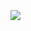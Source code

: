 <br/>
<br/>
<br/>
<img src="https://pretty-profile.vercel.app/api/github-stats?username=Nighty3098&theme=forest" />
<br/>
<br/>
<br/>
